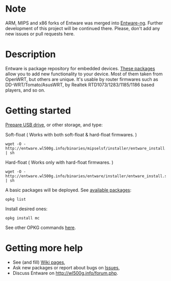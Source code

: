 # Note

ARM, MIPS and x86 forks of Entware was merged into [Entware-ng](https://github.com/Entware-ng/Entware-ng). Further development of this project will be continued there. Please, don't add any new issues or pull requests here.

# Description

Entware is package repository for embedded devices. [These packages](http://entware.wl500g.info/binaries/entware/Packages.html) allow you to add new functionality to your device. Most of them taken from OpenWRT, but others are unique. It's usable by router firmwares such as DD-WRT/Tomato/AsusWRT, by Realtek RTD1073/1283/1185/1186 based players, and so on. 

# Getting started

[Prepare USB drive](https://github.com/Entware/entware/wiki/USB-Storage-setup), or other storage, and type:

Soft-float ( Works with both soft-float & hard-float firmwares. )
```
wget -O - http://entware.wl500g.info/binaries/mipselsf/installer/entware_install.sh | sh
```
Hard-float ( Works only with hard-float firmwares. )
```
wget -O - http://entware.wl500g.info/binaries/entware/installer/entware_install.sh | sh
```
A basic packages will be deployed. See [available packages](http://entware.wl500g.info/binaries/entware/Packages.html):
```
opkg list
```
Install desired ones:
```
opkg install mc
```
See other OPKG commands [here](http://wiki.openwrt.org/doc/techref/opkg).

# Getting more help

* See (and fill) [Wiki pages](https://github.com/Entware/entware/wiki/_pages),
* Ask new packages or report about bugs on [Issues](https://github.com/Entware/entware/issues),
* Discuss Entware on http://wl500g.info/forum.php.
